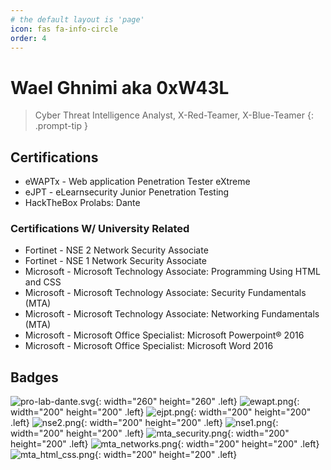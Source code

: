 ```yaml
---
# the default layout is 'page'
icon: fas fa-info-circle
order: 4
---
```

# Wael Ghnimi aka 0xW43L

> Cyber Threat Intelligence Analyst, X-Red-Teamer, X-Blue-Teamer
{: .prompt-tip }

## Certifications
- eWAPTx - Web application Penetration Tester eXtreme
- eJPT - eLearnsecurity Junior Penetration Testing
- HackTheBox Prolabs: Dante

### Certifications W/ University Related
- Fortinet  - NSE 2 Network Security Associate
- Fortinet  - NSE 1 Network Security Associate
- Microsoft - Microsoft Technology Associate: Programming Using HTML and CSS
- Microsoft - Microsoft Technology Associate: Security Fundamentals (MTA)
- Microsoft - Microsoft Technology Associate: Networking Fundamentals (MTA)
- Microsoft - Microsoft Office Specialist: Microsoft Powerpoint® 2016
- Microsoft - Microsoft Office Specialist: Microsoft Word 2016

## Badges
![pro-lab-dante.svg](assets/img/ic-dante-overview.svg){: width="260" height="260" .left} ![ewapt.png](assets/img/certs/ewaptx.png){: width="200" height="200" .left} ![ejpt.png](assets/img/certs/ejpt.png){: width="200" height="200" .left} ![nse2.png](assets/img/certs/NSE2.png){: width="200" height="200" .left} ![nse1.png](assets/img/certs/NSE1.png){: width="200" height="200" .left} ![mta_security.png](assets/img/certs/mta_security.png){: width="200" height="200" .left} ![mta_networks.png](assets/img/certs/mta_networks.png){: width="200" height="200" .left} ![mta_html_css.png](assets/img/certs/mta_html_css.png){: width="200" height="200" .left} 